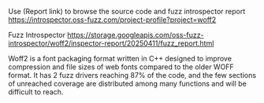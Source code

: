 Use (Report link) to browse the source code and fuzz introspector report https://introspector.oss-fuzz.com/project-profile?project=woff2

Fuzz Introspector
https://storage.googleapis.com/oss-fuzz-introspector/woff2/inspector-report/20250411/fuzz_report.html

Woff2 is a font packaging format written in C++ designed to improve compression and file sizes of web fonts compared to the older WOFF format.   It has 2 fuzz drivers reaching 87% of the code, and the few sections of unreached coverage are distributed among many functions and will be difficult to reach.
